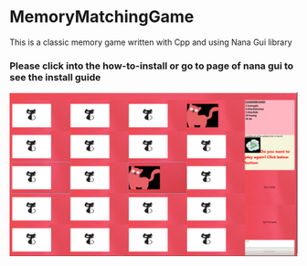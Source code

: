 # MemoryMatchingGame
This is a classic memory game written with Cpp and using Nana Gui library


### Please click into the how-to-install or go to page of nana gui to see the install guide

![image](https://github.com/KhanhDoHoang/MemoryMatchingGame/blob/main/MemoryMatchingGame.PNG)
